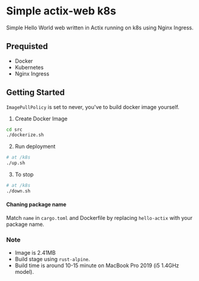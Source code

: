 # Simple actix-web k8s
Simple Hello World web written in Actix running on k8s using Nginx Ingress.

## Prequisted
- Docker
- Kubernetes
- Nginx Ingress

## Getting Started
`ImagePullPolicy` is set to never, you've to build docker image yourself.

1. Create Docker Image
```bash
cd src
./dockerize.sh
```

2. Run deployment
```bash
# at /k8s
./up.sh
```

3. To stop
```bash
# at /k8s
./down.sh
```

#### Chaning package name
Match `name` in `cargo.toml` and Dockerfile by replacing `hello-actix` with your package name.

### Note
- Image is 2.41MB
- Build stage using `rust-alpine`.
- Build time is around 10-15 minute on MacBook Pro 2019 (i5 1.4GHz model).